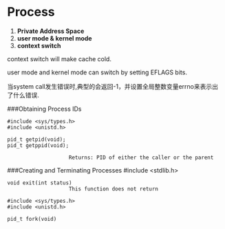 # Process

1. **Private Address Space**
2. **user mode & kernel mode**
3. **context switch**

context switch will make cache cold.

user mode and kernel mode can switch by setting EFLAGS bits.

当system call发生错误时,典型的会返回-1，并设置全局整数变量errno来表示出了什么错误.

###Obtaining Process IDs

    #include <sys/types.h> 
    #include <unistd.h>
    
    pid_t getpid(void); 
    pid_t getppid(void);

                        Returns: PID of either the caller or the parent
                        
###Creating and Terminating Processes
    #include <stdlib.h> 
    
    void exit(int status) 
                        This function does not return
                        
    #include <sys/types.h> 
    #include <unistd.h>
    
    pid_t fork(void)
